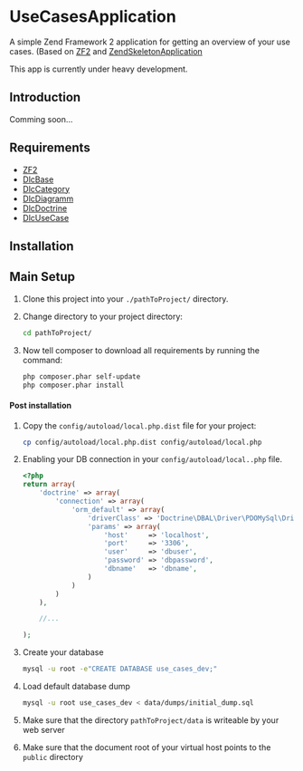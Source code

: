 UseCasesApplication
===================
A simple Zend Framework 2 application for getting an overview of your use cases. (Based on [ZF2](https://github.com/zendframework/zf2) and [ZendSkeletonApplication](https://github.com/zendframework/ZendSkeletonApplication)

This app is currently under heavy development.

## Introduction

Comming soon...

Requirements
------------

* [ZF2](https://github.com/zendframework/zf2)
* [DlcBase](https://github.com/dlabas/DlcBase)
* [DlcCategory](https://github.com/dlabas/DlcCategory)
* [DlcDiagramm](https://github.com/dlabas/DlcDiagramm)
* [DlcDoctrine](https://github.com/dlabas/DlcDoctrine)
* [DlcUseCase](https://github.com/dlabas/DlcUseCase)

Installation
------------

## Main Setup

1. Clone this project into your `./pathToProject/` directory.
2. Change directory to your project directory:

    ```bash
    cd pathToProject/
    ```

3. Now tell composer to download all requirements by running the command:

    ```bash
    php composer.phar self-update
    php composer.phar install
    ```

#### Post installation

1. Copy the `config/autoload/local.php.dist` file for your project:

    ```bash
    cp config/autoload/local.php.dist config/autoload/local.php
    ```

2. Enabling your DB connection in your `config/autoload/local..php` file.

    ```php
    <?php
    return array(
        'doctrine' => array(
            'connection' => array(
                'orm_default' => array(
                    'driverClass' => 'Doctrine\DBAL\Driver\PDOMySql\Driver',
                    'params' => array(
                        'host'     => 'localhost',
                        'port'     => '3306',
                        'user'     => 'dbuser',
                        'password' => 'dbpassword',
                        'dbname'   => 'dbname',
                    )
                )
            )
        ),

        //...

    );
    ```

3. Create your database

    ```bash
    mysql -u root -e"CREATE DATABASE use_cases_dev;"
    ```

4. Load default database dump

    ```bash
    mysql -u root use_cases_dev < data/dumps/initial_dump.sql
    ```

5. Make sure that the directory `pathToProject/data` is writeable by your web server
6. Make sure that the document root of your virtual host points to the `public` directory
